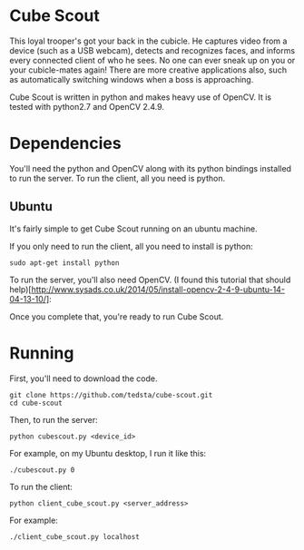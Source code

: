 # Cube Scout

This loyal trooper's got your back in the cubicle. He captures video from a device (such as a USB webcam), detects and recognizes faces, and informs every connected client of who he sees. No one can ever sneak up on you or your cubicle-mates again! There are more creative applications also, such as automatically switching windows when a boss is approaching.

Cube Scout is written in python and makes heavy use of OpenCV. It is tested with python2.7 and OpenCV 2.4.9.

# Dependencies

You'll need the python and OpenCV along with its python bindings installed to run the server. To run the client, all you need is python.


## Ubuntu

It's fairly simple to get Cube Scout running on an ubuntu machine.

If you only need to run the client, all you need to install is python:

`sudo apt-get install python`

To run the server, you'll also need OpenCV. (I found this tutorial that should help)[http://www.sysads.co.uk/2014/05/install-opencv-2-4-9-ubuntu-14-04-13-10/]:

Once you complete that, you're ready to run Cube Scout.

# Running

First, you'll need to download the code.

```
git clone https://github.com/tedsta/cube-scout.git
cd cube-scout
```

Then, to run the server:

`python cubescout.py <device_id>`

For example, on my Ubuntu desktop, I run it like this:

`./cubescout.py 0`

To run the client:

`python client_cube_scout.py <server_address>`

For example:

`./client_cube_scout.py localhost`
